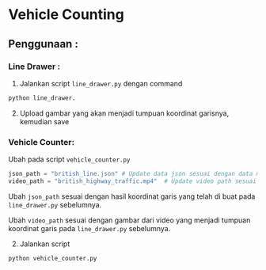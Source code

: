 # Vehicle Counting

## Penggunaan :

### Line Drawer :

1. Jalankan script `line_drawer.py` dengan command
```bash
python line_drawer.
```

2. Upload gambar yang akan menjadi tumpuan koordinat garisnya, kemudian save

### Vehicle Counter:
Ubah pada script `vehicle_counter.py`
```py
json_path = "british_line.json" # Update data json sesuai dengan data mu
video_path = "british_highway_traffic.mp4"  # Update video path sesuai dengan video mu
```

Ubah `json_path` sesuai dengan hasil koordinat garis yang telah di buat pada `line_drawer.py` sebelumnya.

Ubah `video_path` sesuai dengan gambar dari video yang menjadi tumpuan koordinat garis pada `line_drawer.py` sebelumnya.

2. Jalankan script
```bash
python vehicle_counter.py
```
